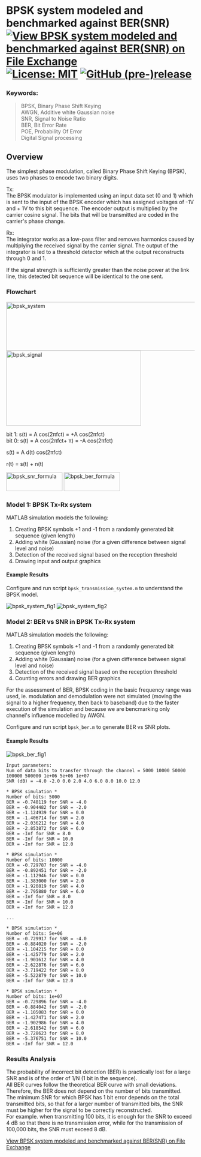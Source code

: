 # BPSK system modeled and benchmarked against BER(SNR) [![View BPSK system modeled and benchmarked against BER(SNR) on File Exchange](https://www.mathworks.com/matlabcentral/images/matlab-file-exchange.svg)](https://www.mathworks.com/matlabcentral/fileexchange/79224-bpsk-system-modeled-and-benchmarked-against-ber-snr) [![License: MIT](https://img.shields.io/badge/License-MIT-blue.svg)](https://github.com/etfovac/bpsk-ber/blob/master/LICENSE) [![GitHub (pre-)release](https://img.shields.io/badge/release-1.0-yellow.svg)](https://github.com/etfovac/bpsk-ber/releases/tag/v1.0)

### Keywords:  
> BPSK,	Binary Phase Shift Keying  
> AWGN, Additive white Gaussian noise  
> SNR, Signal to Noise Ratio  
> BER,	Bit Error Rate  
> POE, Probability Of Error  
> Digital Signal processing  

## Overview
The simplest phase modulation, called Binary Phase Shift Keying (BPSK), uses two phases to encode two binary digits.  

Tx:  
The BPSK modulator is implemented using an input data set (0 and 1) which is sent to the input of the BPSK encoder which has assigned voltages of -1V and + 1V to this bit sequence. The encoder output is multiplied by the carrier cosine signal. The bits that will be transmitted are coded in the carrier's phase change.  

Rx:  
The integrator works as a low-pass filter and removes harmonics caused by multiplying the received signal by the carrier signal. The output of the integrator is led to a threshold detector which at the output reconstructs through 0 and 1.  

If the signal strength is sufficiently greater than the noise power at the link line, this detected bit sequence will be identical to the one sent.  

### Flowchart  
<img src="./graphics/bpsk_system.png" alt="bpsk_system"  width="750" height="130">  
<img src="./graphics/bpsk_signal.png" alt="bpsk_signal"  width="360" height="200">  

bit 1: 	s(t) = A cos(2πfct)    = +A cos(2πfct)   
bit 0: 	s(t) = A cos(2πfct+ π) = -A cos(2πfct)   

s(t) =  A d(t) cos(2πfct)   

r(t) = s(t) + n(t)   

<img src="./graphics/bpsk_snr_formula.png" alt="bpsk_snr_formula" width="150" height="50">  
<img src="./graphics/bpsk_ber_formula.png" alt="bpsk_ber_formula" width="150" height="50">

### Model 1: BPSK Tx-Rx system  
MATLAB simulation models the following:
1. Creating BPSK symbols +1 and -1 from a randomly generated bit sequence (given length)
2. Adding white (Gaussian) noise (for a given difference between signal level and noise)
3. Detection of the received signal based on the reception threshold
4. Drawing input and output graphics

#### Example Results  
Configure and run script ```bpsk_transmission_system.m``` to understand the BPSK model.  

<img src="./graphics/bpsk_system_fig1_v2.png" alt="bpsk_system_fig1">  
<img src="./graphics/bpsk_system_fig2_v2.png" alt="bpsk_system_fig2">  

### Model 2: BER vs SNR in BPSK Tx-Rx system  
MATLAB simulation models the following:
1. Creating BPSK symbols +1 and -1 from a randomly generated bit sequence (given length)
2. Adding white (Gaussian) noise (for a given difference between signal level and noise)
3. Detection of the received signal based on the reception threshold
4. Counting errors and drawing BER graphics

For the assessment of BER, BPSK coding in the basic frequency range was used, ie. modulation and demodulation were not simulated (moving the signal to a higher frequency, then back to baseband) due to the faster execution of the simulation and because we are bencmarking only channel's influence modelled by AWGN.

Configure and run script ```bpsk_ber.m``` to generate BER vs SNR plots.  

#### Example Results  
<img src="./graphics/bpsk_ber_fig1_v2.png" alt="bpsk_ber_fig1">  

```  
Input parameters:
Num of data bits to transfer through the channel = 5000 10000 50000 100000 500000 1e+06 5e+06 1e+07
SNR (dB) = -4.0 -2.0 0.0 2.0 4.0 6.0 8.0 10.0 12.0

* BPSK simulation *
Number of bits: 5000 
BER = -0.748119 for SNR = -4.0 
BER = -0.904482 for SNR = -2.0 
BER = -1.124939 for SNR = 0.0 
BER = -1.406714 for SNR = 2.0 
BER = -2.036212 for SNR = 4.0 
BER = -2.853872 for SNR = 6.0 
BER = -Inf for SNR = 8.0 
BER = -Inf for SNR = 10.0 
BER = -Inf for SNR = 12.0 

* BPSK simulation *
Number of bits: 10000 
BER = -0.729787 for SNR = -4.0 
BER = -0.892451 for SNR = -2.0 
BER = -1.112946 for SNR = 0.0 
BER = -1.383000 for SNR = 2.0 
BER = -1.920819 for SNR = 4.0 
BER = -2.795880 for SNR = 6.0 
BER = -Inf for SNR = 8.0 
BER = -Inf for SNR = 10.0 
BER = -Inf for SNR = 12.0 

...

* BPSK simulation *
Number of bits: 5e+06 
BER = -0.729917 for SNR = -4.0 
BER = -0.884020 for SNR = -2.0 
BER = -1.104215 for SNR = 0.0 
BER = -1.425779 for SNR = 2.0 
BER = -1.901612 for SNR = 4.0 
BER = -2.622876 for SNR = 6.0 
BER = -3.719422 for SNR = 8.0 
BER = -5.522879 for SNR = 10.0 
BER = -Inf for SNR = 12.0 

* BPSK simulation *
Number of bits: 1e+07 
BER = -0.729896 for SNR = -4.0 
BER = -0.884042 for SNR = -2.0 
BER = -1.105083 for SNR = 0.0 
BER = -1.427471 for SNR = 2.0 
BER = -1.902986 for SNR = 4.0 
BER = -2.618542 for SNR = 6.0 
BER = -3.728623 for SNR = 8.0 
BER = -5.376751 for SNR = 10.0 
BER = -Inf for SNR = 12.0  
``` 

### Results Analysis
The probability of incorrect bit detection (BER) is practically lost for a large SNR and is of the order of 1/N (1 bit in the sequence).  
All BER curves follow the theoretical BER curve with small deviations.  
Therefore, the BER does not depend on the number of bits transmitted.  
The minimum SNR for which BPSK has 1 bit error depends on the total transmitted bits, so that for a larger number of transmitted bits, the SNR must be higher for the signal to be correctly reconstructed.  
For example. when transmitting 100 bits, it is enough for the SNR to exceed 4 dB so that there is no transmission error, while for the transmission of 100,000 bits, the SNR must exceed 8 dB.  

[View BPSK system modeled and benchmarked against BER(SNR) on File Exchange](https://www.mathworks.com/matlabcentral/fileexchange/79224-bpsk-system-modeled-and-benchmarked-against-ber-snr)
